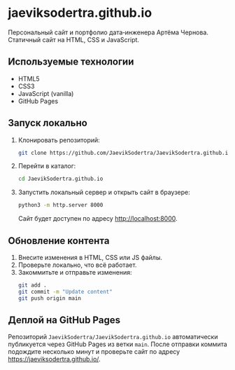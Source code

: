 # jaeviksodertra.github.io

Персональный сайт и портфолио дата‑инженера Артёма Чернова. Статичный сайт на HTML, CSS и JavaScript.

## Используемые технологии
- HTML5
- CSS3
- JavaScript (vanilla)
- GitHub Pages

## Запуск локально
1. Клонировать репозиторий:
   ```bash
   git clone https://github.com/JaevikSodertra/JaevikSodertra.github.io.git
   ```
2. Перейти в каталог:
   ```bash
   cd JaevikSodertra.github.io
   ```
3. Запустить локальный сервер и открыть сайт в браузере:
   ```bash
   python3 -m http.server 8000
   ```
   Сайт будет доступен по адресу <http://localhost:8000>.

## Обновление контента
1. Внесите изменения в HTML, CSS или JS файлы.
2. Проверьте локально, что всё работает.
3. Закоммитьте и отправьте изменения:
   ```bash
   git add .
   git commit -m "Update content"
   git push origin main
   ```

## Деплой на GitHub Pages
Репозиторий `JaevikSodertra/JaevikSodertra.github.io` автоматически публикуется через GitHub Pages из ветки `main`. После отправки коммита подождите несколько минут и проверьте сайт по адресу <https://jaeviksodertra.github.io/>.

